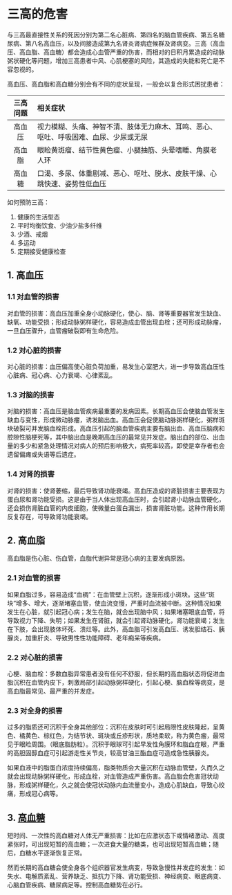 # 三高的危害

与三高最直接性关系的死因分别为第二名心脏病、第四名的脑血管疾病、第五名糖尿病、第八名高血压，以及间接造成第九名肾炎肾病症候群及肾病变。三高（高血压、高血脂、高血糖）都会造成心血管严重的伤害，而相对的日积月累造成的动脉粥状硬化等问题，增加三高患者中风、心肌梗塞的风险，其造成的失能和死亡是不容忽视的。

高血压、高血脂和高血糖分别会有不同的症状呈现，一般会以复合形式困扰患者：

| 三高问题 | 相关症状                                                                             |
|:--------:|:------------------------------------------------------------------------------------ |
| 高血压   | 视力模糊、头痛、神智不清、肢体无力麻木、耳鸣、恶心、呕吐、呼吸困难、血尿、少尿或无尿 |
| 高血脂   | 眼睑黄斑瘤、结节性黄色瘤、小腿抽筋、头晕嗜睡、角膜老人环                             |
| 高血糖   | 口渴、多尿、体重剧减、恶心、呕吐、脱水、皮肤干燥、心跳快速、姿势性低血压             |

如何预防三高：

1. 健康的生活型态
2. 平时均衡饮食、少油少盐多纤维
3. 少酒、戒烟
4. 多运动
5. 定期接受健康检查

## 1. 高血压

### 1.1 对血管的损害

对血管的损害：高血压加重全身小动脉硬化，使心、脑、肾等重要器官发生缺血、缺氧、功能受损；形成动脉粥样硬化，容易造成血管出现血栓；还可形成动脉瘤，一旦血压骤升，血管瘤破裂即有生命危险。

### 1.2 对心脏的损害

对心脏的损害：血压偏高使心脏负荷加重，易发生心室肥大，进一步导致高血压性心脏病、冠心病、心力衰竭、心律紊乱。

### 1.3 对脑的损害

对脑的损害：高血压是脑血管疾病最重要的发病因素。长期高血压会使脑血管发生缺血与变性，形成微动脉瘤，诱发脑出血。高血压会促使脑动脉粥样硬化，粥样斑块破裂可并发脑血栓形成。高血压引起的脑血管疾病主要有脑出血、高血压脑病和腔隙性脑梗死等，其中脑出血是晚期高血压的最常见并发症。脑出血的部位、出血量的多少和紧急处理情况对病人的预后影响极大，病死率较高，即使是幸存者也会遗留偏瘫或失语等后遗症。

### 1.4 对肾的损害

对肾的损害：使肾萎缩，最后导致肾功能衰竭。高血压造成的肾脏损害主要表现为蛋白尿和肾功能受损。这是由于当人体出现高血压时，会引起肾小动脉血管硬化，还会损伤肾脏血管的内皮细胞，使微量白蛋白漏出，损害肾脏功能。这种作用长期反复存在，可导致肾功能衰竭。

## 2. 高血脂

高血脂是伤心脏、伤血管，血脂代谢异常是冠心病的主要发病原因。

### 2.1 对血管的损害

如果血脂过多，容易造成“血稠”：在血管壁上沉积，逐渐形成小斑块。这些“斑块”增多、增大，逐渐堵塞血管，使血流变慢，严重时血流被中断。这种情况如果发生在心脏，就引起冠心病；发生在脑，就会出现脑中风；如果堵塞眼底血管，将导致视力下降、失明；如果发生在肾脏，就会引起肾动脉硬化，肾功能衰竭；发生在下肢，会出现肢体坏死、溃烂等。此外，高血脂可引发高血压、诱发胆结石、胰腺炎，加重肝炎、导致男性性功能障碍、老年痴呆等疾病。

### 2.2 对心脏的损害

心梗、脑血栓：多数血脂异常患者没有任何不舒服，但长期的高血脂状态将促进血脂沉积在血管内皮下，刺激局部引起动脉粥样硬化，引起心梗、脑血栓等病变，是高血脂最常见、最严重的并发症。

### 2.3 对全身的损害

过多的脂质还可沉积于全身其他部位：沉积在皮肤时可引起局限性皮肤隆起，呈黄色、橘黄色、棕红色，为结节状、斑块或丘疹形状，质地柔软，称为黄色瘤，最常见于眼睑周围。（眼底脂肪粒）。沉积于眼球可引起早发性角膜环和脂血症眼，严重的高胆固醇血症可引起游走性关节炎，较高甘油三酯血症可造成急性胰腺炎。

如果血液中的脂蛋白浓度持续偏高，脂类物质会大量沉积在动脉血管壁，久而久之就会出现动脉粥样硬化，形成血栓，对血管造成严重伤害。高血脂会危害冠状动脉，形成粥样硬化，久之就会使冠状动脉内血流量变小，造成心肌缺血，导致心绞痛，形成冠心病等。

## 3. [高血糖](/科普-糖尿病.md)

短时间、一次性的高血糖对人体无严重损害：比如在应激状态下或情绪激动、高度紧张时，可出现短暂的高血糖；一次进食大量的糖类，也可出现短暂高血糖；随后，血糖水平逐渐恢复正常。

然而长期的高血糖会使全身各个组织器官发生病变，导致急慢性并发症的发生：如失水、电解质紊乱、营养缺乏、抵抗力下降、肾功能受损、神经病变、眼底病变、心脑血管疾病、糖尿病足等。控制高血糖势在必行。
